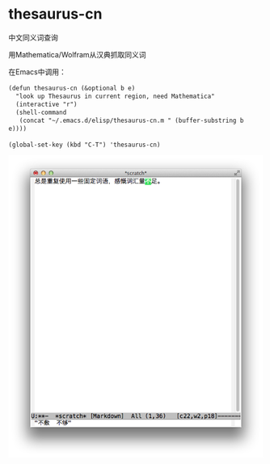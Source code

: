 thesaurus-cn
============

中文同义词查询

用Mathematica/Wolfram从汉典抓取同义词

在Emacs中调用：
~~~
(defun thesaurus-cn (&optional b e)
  "look up Thesaurus in current region, need Mathematica"
  (interactive "r")
  (shell-command
   (concat "~/.emacs.d/elisp/thesaurus-cn.m " (buffer-substring b e))))
	  
(global-set-key (kbd "C-T") 'thesaurus-cn)
~~~

![](https://github.com/ludx/thesaurus-cn/blob/master/demo.png)
